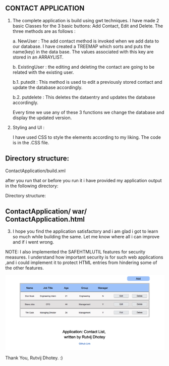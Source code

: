 ## CONTACT APPLICATION

1. The complete application is build using gwt techniques.
	I have made 2 basic Classes for the 3 basic buttons:  Add Contact, Edit and Delete. The three methods are as follows : 

	a. NewUser : The add contact method is invoked when we add data to our database. I have created a TREEMAP which sorts and puts the name(key) in the data base. The values associated with this key are stored in an ARRAYLIST. 

	
	b. ExistingUser : the editing and deleting the contact are going to be related with the existing user.

	b.1. putedit : This method is used to edit a previously stored contact and update the database accordingly.

	b.2. putdelete : This deletes the dataentry and updates the database accordingly.

	Every time we use any of these 3 functions we change the database and display the updated version. 

2. Styling and UI : 

	I have used CSS to style the elements according to my liking. The code is in the .CSS file.



 Directory structure:
 --------------------------
ContactApplication/build.xml

after you run that or before you run it i have provided my application output in the following directory: 

Directory structure:

ContactApplication/
	war/
  ContactApplication.html
---------------------------

3. I hope you find the application satisfactory and i am glad i got to learn so much while building the same. Let me know where all i can improve and if i went wrong. 

NOTE: 
I also implemented the SAFEHTMLUTIL features for security measures. I understand how important security is for such web applications ,and i could implement it to protect HTML entries from hindering some of the other features.




![Alt text](/images/Capp.png)

Thank You,
Rutvij Dhotey. :) 

